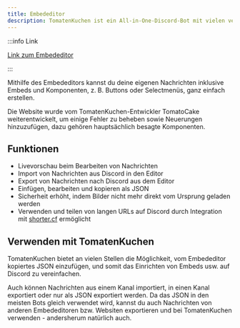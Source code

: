 ```yaml
---
title: Embededitor
description: TomatenKuchen ist ein All-in-One-Discord-Bot mit vielen verschiedenen Funktionen. Der TomatenKuchen-Embededitor erlaubt dir, Nachrichteninhalte, Embeds und Komponenten auf einer Website zu bearbeiten.
---
```


:::info Link

[Link zum Embededitor](https://embed.tomatenkuchen.com)

:::

Mithilfe des Embededitors kannst du deine eigenen Nachrichten inklusive Embeds und Komponenten, z. B. Buttons oder Selectmenüs, ganz einfach erstellen.

Die Website wurde vom TomatenKuchen-Entwickler TomatoCake weiterentwickelt, um einige Fehler zu beheben sowie Neuerungen hinzuzufügen, dazu gehören hauptsächlich besagte Komponenten.

## Funktionen

- Livevorschau beim Bearbeiten von Nachrichten
- Import von Nachrichten aus Discord in den Editor
- Export von Nachrichten nach Discord aus dem Editor
- Einfügen, bearbeiten und kopieren als JSON
- Sicherheit erhöht, indem Bilder nicht mehr direkt vom Ursprung geladen werden
- Verwenden und teilen von langen URLs auf Discord durch Integration mit [shorter.cf](https://shorter.cf) ermöglicht

## Verwenden mit TomatenKuchen

TomatenKuchen bietet an vielen Stellen die Möglichkeit, vom Embededitor kopiertes JSON einzufügen, und somit das Einrichten von Embeds usw. auf Discord zu vereinfachen.

Auch können Nachrichten aus einem Kanal importiert, in einen Kanal exportiert oder nur als JSON exportiert werden. Da das JSON in den meisten Bots gleich verwendet wird, kannst du auch Nachrichten von anderen Embededitoren bzw. Websiten exportieren und bei TomatenKuchen verwenden - andersherum natürlich auch.

